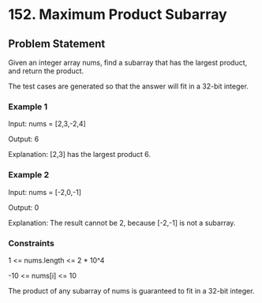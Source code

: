 # 152. Maximum Product Subarray

## Problem Statement

Given an integer array nums, find a subarray that has the largest product, and return the product.

The test cases are generated so that the answer will fit in a 32-bit integer.

### Example 1

Input: nums = [2,3,-2,4]

Output: 6

Explanation: [2,3] has the largest product 6.

### Example 2

Input: nums = [-2,0,-1]

Output: 0

Explanation: The result cannot be 2, because [-2,-1] is not a subarray.

### Constraints

1 <= nums.length <= 2 * 10^4

-10 <= nums[i] <= 10

The product of any subarray of nums is guaranteed to fit in a 32-bit integer.
